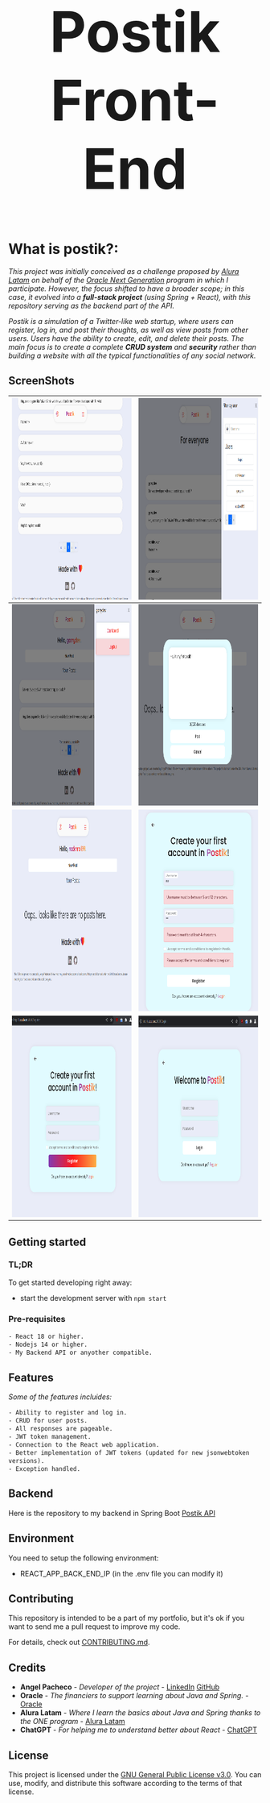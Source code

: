 <h1 align="center" style="font-size: 7rem;">Postik Front-End</h1>

# What is postik?:

_This project was initially conceived as a challenge proposed by [Alura Latam](https://www.aluracursos.com) on behalf of the [Oracle Next Generation](https://www.oracle.com/mx/education/oracle-next-education/) program in which I participate. However, the focus shifted to have a broader scope; in this case, it evolved into a **full-stack project** (using Spring + React), with this repository serving as the backend part of the API._

_Postik is a simulation of a Twitter-like web startup, where users can register, log in, and post their thoughts, as well as view posts from other users. Users have the ability to create, edit, and delete their posts. The main focus is to create a complete **CRUD system** and **security** rather than building a website with all the typical functionalities of any social network._

## ScreenShots

| <img src="./images/1.png" width="550" height="400"> | <img src="./images/2.png" width="550" height="400"> |
| ----------- | ----------- |
| <img src="./images/3.png" width="550" height="400"> | <img src="./images/4.png" width="550" height="400"> |
| <img src="./images/5.png" width="550" height="400"> | <img src="./images/6.png" width="550" height="400"> |
| <img src="./images/7.png" width="550" height="400"> | <img src="./images/8.png" width="550" height="400"> |

## Getting started

### TL;DR

To get started developing right away:

* start the development server with `npm start`

### Pre-requisites

```
- React 18 or higher.
- Nodejs 14 or higher.
- My Backend API or anyother compatible. 
```

## Features

_Some of the features incluides:_

```
- Ability to register and log in.
- CRUD for user posts.
- All responses are pageable.
- JWT token management.
- Connection to the React web application.
- Better implementation of JWT tokens (updated for new jsonwebtoken versions).
- Exception handled.
```


## Backend

Here is the repository to my backend in Spring Boot [Postik API](https://github.com/classTemporal/postik-api)

## Environment

You need to setup the following environment:

* REACT_APP_BACK_END_IP (in the .env file you can modify it)

## Contributing

This repository is intended to be a part of my portfolio, but it's ok if you want to send me a pull request to improve my code.

For details, check out [CONTRIBUTING.md](CONTRIBUTING.md).

## Credits

* **Angel Pacheco** - *Developer of the project* - [LinkedIn](https://www.linkedin.com/in/angel-temporal-pacheco/https://github.com/villanuevan) [GitHub](https://github.com/classTemporal)
* **Oracle** - *The financiers to support learning about Java and Spring.* - [Oracle](https://www.oracle.com)
* **Alura Latam** - *Where I learn the basics about Java and Spring thanks to the ONE program* - [Alura Latam](https://www.aluracursos.com)
* **ChatGPT** - *For helping me to understand better about React* - [ChatGPT](https://chat.openai.com/)

## License

This project is licensed under the [GNU General Public License v3.0](LICENSE.md). You can use, modify, and distribute this software according to the terms of that license.
